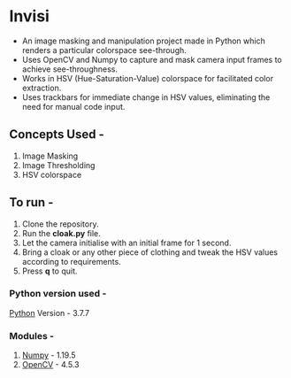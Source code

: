 # Invisi

* An image masking and manipulation project made in Python which renders a particular colorspace see-through.
* Uses OpenCV and Numpy to capture and mask camera input frames to achieve see-throughness.
* Works in HSV (Hue-Saturation-Value) colorspace for facilitated color extraction.
* Uses trackbars for immediate change in HSV values, eliminating the need for manual code input.

## Concepts Used - 

1. Image Masking
2. Image Thresholding
3. HSV colorspace

## To run - 

1. Clone the repository.
2. Run the **cloak.py** file.
3. Let the camera initialise with an initial frame for 1 second.
4. Bring a cloak or any other piece of clothing and tweak the HSV values according to requirements.
5. Press **q** to quit.

### Python version used - 

[Python](https://www.python.org/downloads/release/python-377/) Version - 3.7.7

### Modules - 

1. [Numpy](https://numpy.org/) - 1.19.5
2. [OpenCV](https://opencv.org/releases/) - 4.5.3
